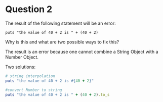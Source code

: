 # Question 2

The result of the following statement will be an error:

`puts "the value of 40 + 2 is " + (40 + 2)`

Why is this and what are two possible ways to fix this?

The result is an error because one cannot combine a String Object with a Number Object.

Two solutions:

```Ruby
# string interpolation
puts "the value of 40 + 2 is #{40 + 2}"

#convert Number to string
puts "the value of 40 + 2 is " + (40 + 2).to_s
```
